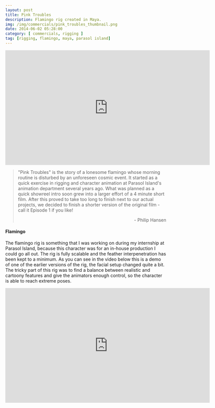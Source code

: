 ```yaml
---
layout: post
title: Pink Troubles
description: Flamingo rig created in Maya.
img: /img/commercials/pink_troubles_thumbnail.png
date: 2014-06-02 05:28:00
category: [ commercials, rigging ]
tag: [rigging, flamingo, maya, parasol island]
---
```

<p align="center"><iframe src="https://player.vimeo.com/video/97102654?color=ff9933&title=0&byline=0&portrait=0" width="640" height="360" frameborder="0" webkitallowfullscreen mozallowfullscreen allowfullscreen></iframe></p> 

<blockquote><p class="justify">"Pink Troubles" is the story of a lonesome flamingo whose morning routine is disturbed by an unforeseen cosmic event. It started as a quick exercise in rigging and character animation at Parasol Island's animation department several years ago. What was planned as a quick showreel intro soon grew into a larger effort of a 4 minute short film. After this proved to take too long to finish next to our actual projects, we decided to finish a shorter version of the original film - call it Episode 1 if you like!</p><p style="text-align: right;">- Philip Hansen</p></blockquote> 

<h4>Flamingo</h4> 
<p class="justify">The flamingo rig is something that I was working on during my internship at Parasol Island, because this character was for an in-house production I could go all out. The rig is fully scalable and the feather interpenetration has been kept to a minimum. As you can see in the video below this is a demo of one of the earlier versions of the rig, the facial setup changed quite a bit. The tricky part of this rig was to find a balance between realistic and cartoony features and give the animators enough control, so the character is able to reach extreme poses. </p>

<p align="center"><iframe src="https://player.vimeo.com/video/27579627?color=ff9933&title=0&byline=0&portrait=0" width="640" height="360" frameborder="0" webkitallowfullscreen mozallowfullscreen allowfullscreen></iframe></p>